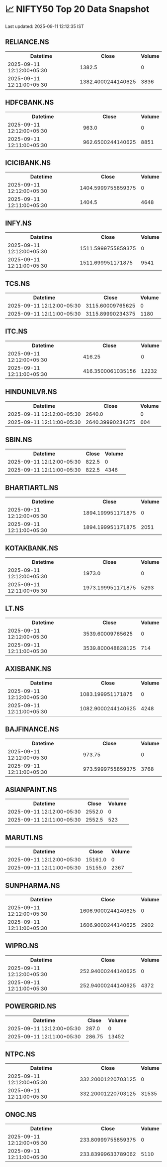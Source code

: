 # 📈 NIFTY50 Top 20 Data Snapshot

Last updated: 2025-09-11 12:12:35 IST

## RELIANCE.NS

<table>
  <tr><th>Datetime</th><th>Close</th><th>Volume</th></tr>
  <tr><td>2025-09-11 12:12:00+05:30</td><td>1382.5</td><td>0</td></tr>
  <tr><td>2025-09-11 12:11:00+05:30</td><td>1382.4000244140625</td><td>3836</td></tr>
</table>

## HDFCBANK.NS

<table>
  <tr><th>Datetime</th><th>Close</th><th>Volume</th></tr>
  <tr><td>2025-09-11 12:12:00+05:30</td><td>963.0</td><td>0</td></tr>
  <tr><td>2025-09-11 12:11:00+05:30</td><td>962.6500244140625</td><td>8851</td></tr>
</table>

## ICICIBANK.NS

<table>
  <tr><th>Datetime</th><th>Close</th><th>Volume</th></tr>
  <tr><td>2025-09-11 12:12:00+05:30</td><td>1404.5999755859375</td><td>0</td></tr>
  <tr><td>2025-09-11 12:11:00+05:30</td><td>1404.5</td><td>4648</td></tr>
</table>

## INFY.NS

<table>
  <tr><th>Datetime</th><th>Close</th><th>Volume</th></tr>
  <tr><td>2025-09-11 12:12:00+05:30</td><td>1511.5999755859375</td><td>0</td></tr>
  <tr><td>2025-09-11 12:11:00+05:30</td><td>1511.699951171875</td><td>9541</td></tr>
</table>

## TCS.NS

<table>
  <tr><th>Datetime</th><th>Close</th><th>Volume</th></tr>
  <tr><td>2025-09-11 12:12:00+05:30</td><td>3115.60009765625</td><td>0</td></tr>
  <tr><td>2025-09-11 12:11:00+05:30</td><td>3115.89990234375</td><td>1180</td></tr>
</table>

## ITC.NS

<table>
  <tr><th>Datetime</th><th>Close</th><th>Volume</th></tr>
  <tr><td>2025-09-11 12:12:00+05:30</td><td>416.25</td><td>0</td></tr>
  <tr><td>2025-09-11 12:11:00+05:30</td><td>416.3500061035156</td><td>12232</td></tr>
</table>

## HINDUNILVR.NS

<table>
  <tr><th>Datetime</th><th>Close</th><th>Volume</th></tr>
  <tr><td>2025-09-11 12:12:00+05:30</td><td>2640.0</td><td>0</td></tr>
  <tr><td>2025-09-11 12:11:00+05:30</td><td>2640.39990234375</td><td>604</td></tr>
</table>

## SBIN.NS

<table>
  <tr><th>Datetime</th><th>Close</th><th>Volume</th></tr>
  <tr><td>2025-09-11 12:12:00+05:30</td><td>822.5</td><td>0</td></tr>
  <tr><td>2025-09-11 12:11:00+05:30</td><td>822.5</td><td>4346</td></tr>
</table>

## BHARTIARTL.NS

<table>
  <tr><th>Datetime</th><th>Close</th><th>Volume</th></tr>
  <tr><td>2025-09-11 12:12:00+05:30</td><td>1894.199951171875</td><td>0</td></tr>
  <tr><td>2025-09-11 12:11:00+05:30</td><td>1894.199951171875</td><td>2051</td></tr>
</table>

## KOTAKBANK.NS

<table>
  <tr><th>Datetime</th><th>Close</th><th>Volume</th></tr>
  <tr><td>2025-09-11 12:12:00+05:30</td><td>1973.0</td><td>0</td></tr>
  <tr><td>2025-09-11 12:11:00+05:30</td><td>1973.199951171875</td><td>5293</td></tr>
</table>

## LT.NS

<table>
  <tr><th>Datetime</th><th>Close</th><th>Volume</th></tr>
  <tr><td>2025-09-11 12:12:00+05:30</td><td>3539.60009765625</td><td>0</td></tr>
  <tr><td>2025-09-11 12:11:00+05:30</td><td>3539.800048828125</td><td>714</td></tr>
</table>

## AXISBANK.NS

<table>
  <tr><th>Datetime</th><th>Close</th><th>Volume</th></tr>
  <tr><td>2025-09-11 12:12:00+05:30</td><td>1083.199951171875</td><td>0</td></tr>
  <tr><td>2025-09-11 12:11:00+05:30</td><td>1082.9000244140625</td><td>4248</td></tr>
</table>

## BAJFINANCE.NS

<table>
  <tr><th>Datetime</th><th>Close</th><th>Volume</th></tr>
  <tr><td>2025-09-11 12:12:00+05:30</td><td>973.75</td><td>0</td></tr>
  <tr><td>2025-09-11 12:11:00+05:30</td><td>973.5999755859375</td><td>3768</td></tr>
</table>

## ASIANPAINT.NS

<table>
  <tr><th>Datetime</th><th>Close</th><th>Volume</th></tr>
  <tr><td>2025-09-11 12:12:00+05:30</td><td>2552.0</td><td>0</td></tr>
  <tr><td>2025-09-11 12:11:00+05:30</td><td>2552.5</td><td>523</td></tr>
</table>

## MARUTI.NS

<table>
  <tr><th>Datetime</th><th>Close</th><th>Volume</th></tr>
  <tr><td>2025-09-11 12:12:00+05:30</td><td>15161.0</td><td>0</td></tr>
  <tr><td>2025-09-11 12:11:00+05:30</td><td>15155.0</td><td>2367</td></tr>
</table>

## SUNPHARMA.NS

<table>
  <tr><th>Datetime</th><th>Close</th><th>Volume</th></tr>
  <tr><td>2025-09-11 12:12:00+05:30</td><td>1606.9000244140625</td><td>0</td></tr>
  <tr><td>2025-09-11 12:11:00+05:30</td><td>1606.9000244140625</td><td>2902</td></tr>
</table>

## WIPRO.NS

<table>
  <tr><th>Datetime</th><th>Close</th><th>Volume</th></tr>
  <tr><td>2025-09-11 12:12:00+05:30</td><td>252.94000244140625</td><td>0</td></tr>
  <tr><td>2025-09-11 12:11:00+05:30</td><td>252.94000244140625</td><td>4372</td></tr>
</table>

## POWERGRID.NS

<table>
  <tr><th>Datetime</th><th>Close</th><th>Volume</th></tr>
  <tr><td>2025-09-11 12:12:00+05:30</td><td>287.0</td><td>0</td></tr>
  <tr><td>2025-09-11 12:11:00+05:30</td><td>286.75</td><td>13452</td></tr>
</table>

## NTPC.NS

<table>
  <tr><th>Datetime</th><th>Close</th><th>Volume</th></tr>
  <tr><td>2025-09-11 12:12:00+05:30</td><td>332.20001220703125</td><td>0</td></tr>
  <tr><td>2025-09-11 12:11:00+05:30</td><td>332.20001220703125</td><td>31535</td></tr>
</table>

## ONGC.NS

<table>
  <tr><th>Datetime</th><th>Close</th><th>Volume</th></tr>
  <tr><td>2025-09-11 12:12:00+05:30</td><td>233.80999755859375</td><td>0</td></tr>
  <tr><td>2025-09-11 12:11:00+05:30</td><td>233.83999633789062</td><td>5110</td></tr>
</table>

